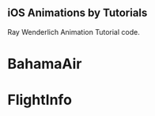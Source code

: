## iOS Animations by Tutorials

Ray Wenderlich Animation Tutorial code.

# BahamaAir

# FlightInfo

